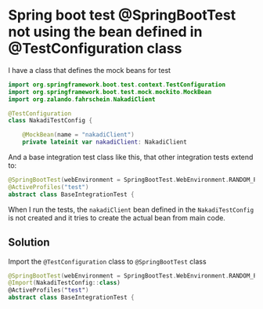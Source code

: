 # Spring boot test @SpringBootTest not using the bean defined in @TestConfiguration class

I have a class that defines the mock beans for test

```kt
import org.springframework.boot.test.context.TestConfiguration
import org.springframework.boot.test.mock.mockito.MockBean
import org.zalando.fahrschein.NakadiClient

@TestConfiguration
class NakadiTestConfig {

    @MockBean(name = "nakadiClient")
    private lateinit var nakadiClient: NakadiClient

```

And a base integration test class like this, that other integration tests extend to: 

```kt
@SpringBootTest(webEnvironment = SpringBootTest.WebEnvironment.RANDOM_PORT)
@ActiveProfiles("test")
abstract class BaseIntegrationTest {
```

When I run the tests, the `nakadiClient` bean defined in the `NakadiTestConfig` is not created and it tries to create the actual bean from main code.


## Solution

Import the `@TestConfiguration` class to `@SpringBootTest` class

```kt
@SpringBootTest(webEnvironment = SpringBootTest.WebEnvironment.RANDOM_PORT)
@Import(NakadiTestConfig::class)
@ActiveProfiles("test")
abstract class BaseIntegrationTest {
```